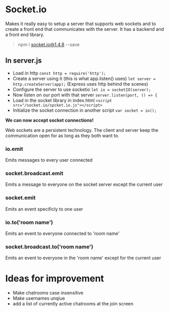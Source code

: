 # Socket.io

Makes it really easy to setup a server that supports web sockets
and to create a front end that communicates with the server. It
has a backend and a front end library.

> npm i socket.io@1.4.8 --save

## In server.js
- Load in http
`const http = require('http');`
- Create a server using it (this is what app.listen() uses)
`let server = http.createServer(app);`
(Express uses http behind the scenes)
- Configure the server to use socketio
`let io = socketIO(server);`
- Now listen on our port with that server
`server.listen(port, () => {`
- Load in the socket library in index.html
`<script src="/socket.io/spcket.io.js"></script>`
- Initialize the socket connection in another script
`var socket = io();`

**We can now accept socket connections!**

Web sockets are a persistent technology. The client and server
keep the communication open for as long as they both want to.

### io.emit
Emits messages to every user connected

### socket.broadcast.emit
Emits a message to everyone on the socket server except the current
user

### socket.emit
Emits an event specificly to one user

### io.to('room name')
Emits an event to everyone connected to 'room name'

### socket.broadcast.to('room name')
Emits an event to everyone in the 'room name' except for the current
user

# Ideas for improvement
- Make chatrooms case insensitive
- Make usernames unqiue
- add a list of currently active chatrooms at the join screen
